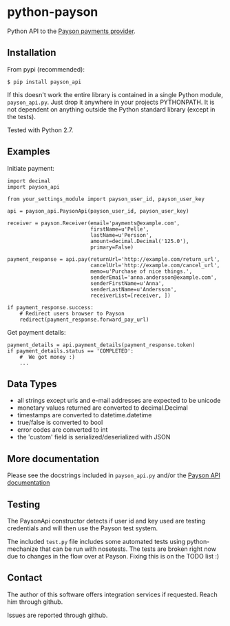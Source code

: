 # python-payson

Python API to the [Payson payments provider](http://www.payson.se/).

## Installation
From pypi (recommended):

    $ pip install payson_api

If this doesn't work the entire library is contained in a single Python module, `payson_api.py`. Just drop it anywhere in your projects PYTHONPATH.
It is not dependent on anything outside the Python standard library (except in the tests). 

Tested with Python 2.7.

## Examples
Initiate payment:

    import decimal
    import payson_api

    from your_settings_module import payson_user_id, payson_user_key

    api = payson_api.PaysonApi(payson_user_id, payson_user_key)

    receiver = payson.Receiver(email='payments@example.com',
                               firstName=u'Pelle',
                               lastName=u'Persson',
                               amount=decimal.Decimal('125.0'),
                               primary=False)

    payment_response = api.pay(returnUrl='http://example.com/return_url',
                               cancelUrl='http://example.com/cancel_url',
                               memo=u'Purchase of nice things.',
                               senderEmail='anna.andersson@example.com',
                               senderFirstName=u'Anna',
                               senderLastName=u'Andersson',
                               receiverList=[receiver, ])
                           
    if payment_response.success:
        # Redirect users browser to Payson
        redirect(payment_response.forward_pay_url)

Get payment details:

    payment_details = api.payment_details(payment_response.token)
    if payment_details.status == 'COMPLETED':
        #  We got money :)
        ...

## Data Types
- all strings except urls and e-mail addresses are expected to be unicode 
- monetary values returned are converted to decimal.Decimal
- timestamps are converted to datetime.datetime
- true/false is converted to bool
- error codes are converted to int
- the 'custom' field is serialized/deserialized with JSON
        
## More documentation
Please see the docstrings included in `payson_api.py` and/or the [Payson API documentation](http://api.payson.se/)

## Testing
The PaysonApi constructor detects if user id and key used are testing credentials and will then use the Payson test system.

The included `test.py` file includes some automated tests using python-mechanize that can be run with nosetests.
The tests are broken right now due to changes in the flow over at Payson. Fixing this is on the TODO list :)

## Contact
The author of this software offers integration services if requested. Reach him through github.

Issues are reported through github.
